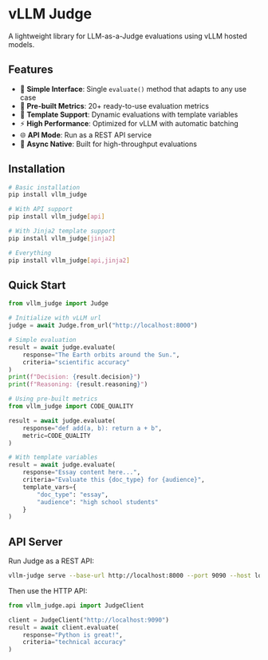 # vLLM Judge

A lightweight library for LLM-as-a-Judge evaluations using vLLM hosted models.

## Features

- 🚀 **Simple Interface**: Single `evaluate()` method that adapts to any use case
- 🎯 **Pre-built Metrics**: 20+ ready-to-use evaluation metrics
- 🔧 **Template Support**: Dynamic evaluations with template variables
- ⚡ **High Performance**: Optimized for vLLM with automatic batching
- 🌐 **API Mode**: Run as a REST API service
- 🔄 **Async Native**: Built for high-throughput evaluations

## Installation

```bash
# Basic installation
pip install vllm_judge

# With API support
pip install vllm_judge[api]

# With Jinja2 template support
pip install vllm_judge[jinja2]

# Everything
pip install vllm_judge[api,jinja2]
```

## Quick Start

```python
from vllm_judge import Judge

# Initialize with vLLM url
judge = await Judge.from_url("http://localhost:8000")

# Simple evaluation
result = await judge.evaluate(
    response="The Earth orbits around the Sun.",
    criteria="scientific accuracy"
)
print(f"Decision: {result.decision}")
print(f"Reasoning: {result.reasoning}")

# Using pre-built metrics
from vllm_judge import CODE_QUALITY

result = await judge.evaluate(
    response="def add(a, b): return a + b",
    metric=CODE_QUALITY
)

# With template variables
result = await judge.evaluate(
    response="Essay content here...",
    criteria="Evaluate this {doc_type} for {audience}",
    template_vars={
        "doc_type": "essay",
        "audience": "high school students"
    }
)
```

## API Server

Run Judge as a REST API:

```bash
vllm-judge serve --base-url http://localhost:8000 --port 9090 --host localhost
```

Then use the HTTP API:

```python
from vllm_judge.api import JudgeClient

client = JudgeClient("http://localhost:9090")
result = await client.evaluate(
    response="Python is great!",
    criteria="technical accuracy"
)
```

